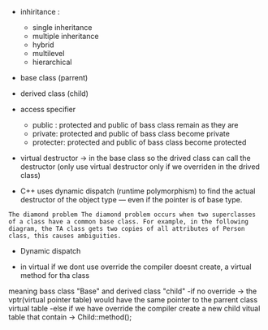 - inhiritance :
    - single inheritance
    - multiple inheritance 
    - hybrid
    - multilevel 
    - hierarchical

- base class (parrent)
- derived class (child)

- access specifier
    - public : protected and public of bass class remain as they are
    - private: protected and public of bass class become private
    - protecter: protected and public of bass class become protected


- virtual destructor -> in the base class so the drived class can call the destructor (only use virtual destructor only if we overriden  in the drived class)

- C++ uses dynamic dispatch (runtime polymorphism) to find the actual destructor of the object type — even if the pointer is of base type.


```
The diamond problem The diamond problem occurs when two superclasses of a class have a common base class. For example, in the following diagram, the TA class gets two copies of all attributes of Person class, this causes ambiguities.
``` 


- Dynamic dispatch

- in virtual if we dont use override the compiler doesnt create, a virtual method for tha class 

meaning bass class "Base" and derived class "child" 
    -if no override -> the vptr(virtual pointer table) would have the same pointer to the parrent class virtual table
    -else if we have override the compiler create a new child vitual table that contain -> Child::method();
    